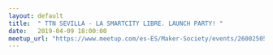 ```yaml
---
layout: default
title:  " TTN SEVILLA - LA SMARTCITY LIBRE. LAUNCH PARTY! "
date:   2019-04-09 18:00:00
meetup_url: "https://www.meetup.com/es-ES/Maker-Society/events/260025056/"
---
```

